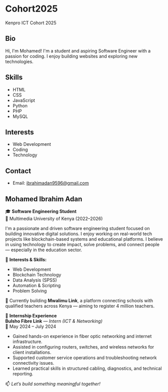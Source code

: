 # Cohort2025
Kenpro ICT Cohort 2025

## Bio
Hi, I'm Mohamed! I'm a student and aspiring Software Engineer with a passion for coding. I enjoy building websites and exploring new technologies.

## Skills
- HTML
- CSS
- JavaScript
- Python
- PHP
- MySQL

## Interests
- Web Development
- Coding
- Technology

## Contact
- Email: ibrahimadan9596@gmail.com


 ## Mohamed Ibrahim Adan

🎓 **Software Engineering Student**  
📍 Multimedia University of Kenya (2022–2026)

I'm a passionate and driven software engineering student focused on building innovative digital solutions. I enjoy working on real-world tech projects like blockchain-based systems and educational platforms. I believe in using technology to create impact, solve problems, and connect people — especially in the education sector.

🔧 **Interests & Skills:**  
- Web Development  
- Blockchain Technology  
- Data Analysis (SPSS)  
- Automation & Scripting  
- Problem Solving  

📌 Currently building **Mwalimu Link**, a platform connecting schools with qualified teachers across Kenya — aiming to register 4 million teachers.

💼 **Internship Experience**  
**Bulsho Fibre Link** — *Intern (ICT & Networking)*  
📅 May 2024 – July 2024  
- Gained hands-on experience in fiber optic networking and internet infrastructure.  
- Assisted in configuring routers, switches, and wireless networks for client installations.  
- Supported customer service operations and troubleshooting network connectivity issues.  
- Learned practical skills in structured cabling, diagnostics, and technical reporting.

📫 *Let’s build something meaningful together!*


